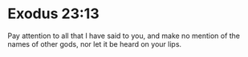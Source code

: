 # Exodus 23:13

Pay attention to all that I have said to you, and make no mention of the names of other gods, nor let it be heard on your lips.
